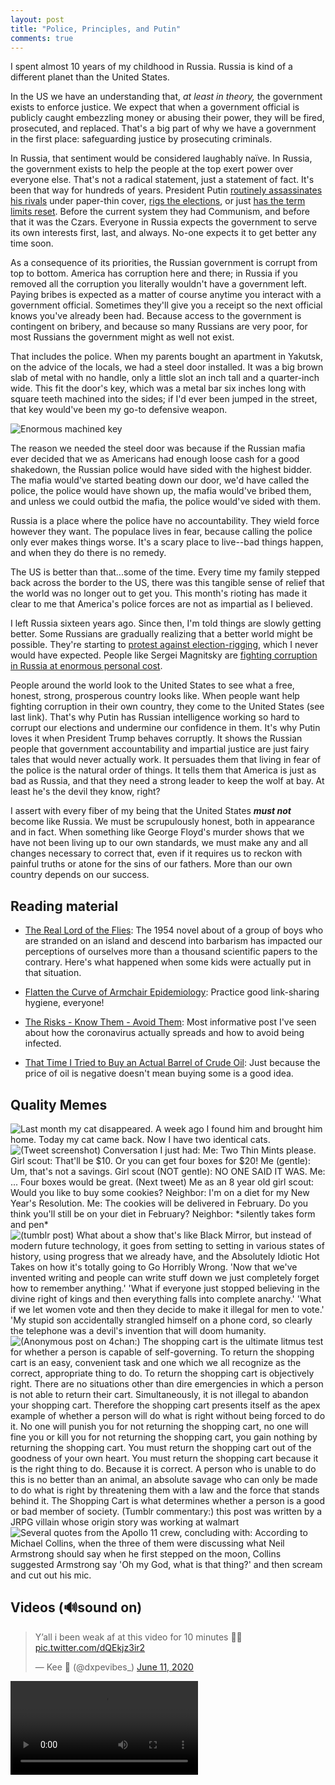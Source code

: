 ```yaml
---
layout: post
title: "Police, Principles, and Putin"
comments: true
---
```


I spent almost 10 years of my childhood in Russia. Russia is kind of a different planet than the United States.

<!-- cut -->

In the US we have an understanding that, *at least in theory,* the government exists to enforce justice. We expect that when a government official is publicly caught embezzling money or abusing their power, they will be fired, prosecuted, and replaced. That's a big part of why we have a government in the first place: safeguarding justice by prosecuting criminals.

In Russia, that sentiment would be considered laughably naïve. In Russia, the government exists to help the people at the top exert power over everyone else. That's not a radical statement, just a statement of fact. It's been that way for hundreds of years. President Putin [routinely assassinates his rivals](https://www.businessinsider.com/list-of-people-putin-is-suspected-of-assassinating-2016-3) under paper-thin cover, [rigs the elections](https://www.theguardian.com/commentisfree/2018/feb/08/vladimir-putin-russian-election-iran-zimbabwe), or just [has the term limits reset](https://www.reuters.com/article/us-russia-politics/putin-approves-changes-allowing-him-to-stay-in-power-until-2036-idUSKBN20X1FD). Before the current system they had Communism, and before that it was the Czars. Everyone in Russia expects the government to serve its own interests first, last, and always. No-one expects it to get better any time soon.

As a consequence of its priorities, the Russian government is corrupt from top to bottom. America has corruption here and there; in Russia if you removed all the corruption you literally wouldn't have a government left. Paying bribes is expected as a matter of course anytime you interact with a government official. Sometimes they'll give you a receipt so the next official knows you've already been had. Because access to the government is contingent on bribery, and because so many Russians are very poor, for most Russians the government might as well not exist.

That includes the police. When my parents bought an apartment in Yakutsk, on the advice of the locals, we had a steel door installed. It was a big brown slab of metal with no handle, only a little slot an inch tall and a quarter-inch wide. This fit the door's key, which was a metal bar six inches long with square teeth machined into the sides; if I'd ever been jumped in the street, that key would've been my go-to defensive weapon. 

<img class="photo" src="/blog/assets/2020-06-20/Yakutsk-key.jpg" alt="Enormous machined key" />

The reason we needed the steel door was because if the Russian mafia ever decided that we as Americans had enough loose cash for a good shakedown, the Russian police would have sided with the highest bidder. The mafia would've started beating down our door, we'd have called the police, the police would have shown up, the mafia would've bribed them, and unless we could outbid the mafia, the police would've sided with them.

Russia is a place where the police have no accountability. They wield force however they want. The populace lives in fear, because calling the police only ever makes things worse. It's a scary place to live--bad things happen, and when they do there is no remedy.

The US is better than that...some of the time. Every time my family stepped back across the border to the US, there was this tangible sense of relief that the world was no longer out to get you. This month's rioting has made it clear to me that America's police forces are not as impartial as I believed.

I left Russia sixteen years ago. Since then, I'm told things are slowly getting better. Some Russians are gradually realizing that a better world might be possible. They're starting to [protest against election-rigging](https://www.bbc.com/news/world-europe-49057803), which I never would have expected. People like Sergei Magnitsky are [fighting corruption in Russia at enormous personal cost](https://amp.theatlantic.com/amp/article/534864/). 

People around the world look to the United States to see what a free, honest, strong, prosperous country looks like. When people want help fighting corruption in their own country, they come to the United States (see last link). That's why Putin has Russian intelligence working so hard to corrupt our elections and undermine our confidence in them. It's why Putin loves it when President Trump behaves corruptly. It shows the Russian people that government accountability and impartial justice are just fairy tales that would never actually work. It persuades them that living in fear of the police is the natural order of things. It tells them that America is just as bad as Russia, and that they need a strong leader to keep the wolf at bay. At least he's the devil they know, right?

I assert with every fiber of my being that the United States ***must not*** become like Russia. We must be scrupulously honest, both in appearance and in fact. When something like George Floyd's murder shows that we have not been living up to our own standards, we must make any and all changes necessary to correct that, even if it requires us to reckon with painful truths or atone for the sins of our fathers. More than our own country depends on our success.

## Reading material

- [The Real Lord of the Flies](https://www.theguardian.com/books/2020/may/09/the-real-lord-of-the-flies-what-happened-when-six-boys-were-shipwrecked-for-15-months): The 1954 novel about of a group of boys who are stranded on an island and descend into barbarism has impacted our perceptions of ourselves more than a thousand scientific papers to the contrary. Here's what happened when some kids were actually put in that situation.

- [Flatten the Curve of Armchair Epidemiology](https://medium.com/@noahhaber/flatten-the-curve-of-armchair-epidemiology-9aa8cf92d652): Practice good link-sharing hygiene, everyone!

- [The Risks - Know Them - Avoid Them](https://www.erinbromage.com/post/the-risks-know-them-avoid-them): Most informative post I've seen about how the coronavirus actually spreads and how to avoid being infected.

- [That Time I Tried to Buy an Actual Barrel of Crude Oil](https://www.bloomberg.com/news/articles/2015-11-03/that-time-i-tried-to-buy-some-crude-oil): Just because the price of oil is negative doesn't mean buying some is a good idea.

## Quality Memes

<img class="meme" src="{{ '/assets/2020-06-20/two-cats.jpg' | absolute_url }}" alt="Last month my cat disappeared. A week ago I found him and brought him home. Today my cat came back. Now I have two identical cats." />

<img class="meme" src="{{ '/assets/2020-06-20/girl-scout-cookies.jpg' | absolute_url }}" alt="(Tweet screenshot) Conversation I just had: Me: Two Thin Mints please. Girl scout: That'll be $10. Or you can get four boxes for $20! Me (gentle): Um, that's not a savings. Girl scout (NOT gentle): NO ONE SAID IT WAS. Me: ... Four boxes would be great. (Next tweet) Me as an 8 year old girl scout: Would you like to buy some cookies? Neighbor: I'm on a diet for my New Year's Resolution. Me: The cookies will be delivered in February. Do you think you'll still be on your diet in February? Neighbor: *silently takes form and pen*" />

<img class="meme" src="{{ '/assets/2020-06-20/white-mirror.png' | absolute_url }}" alt="(tumblr post) What about a show that's like Black Mirror, but instead of modern future technology, it goes from setting to setting in various states of history, using progress that we already have, and the Absolutely Idiotic Hot Takes on how it's totally going to Go Horribly Wrong. 'Now that we've invented writing and people can write stuff down we just completely forget how to remember anything.' 'What if everyone just stopped believing in the divine right of kings and then everything falls into complete anarchy.' 'What if we let women vote and then they decide to make it illegal for men to vote.' 'My stupid son accidentally strangled himself on a phone cord, so clearly the telephone was a devil's invention that will doom humanity." />

<img class="meme" src="{{ '/assets/2020-06-20/shopping-cart.png' | absolute_url }}" alt="(Anonymous post on 4chan:) The shopping cart is the ultimate litmus test for whether a person is capable of self-governing. To return the shopping cart is an easy, convenient task and one which we all recognize as the correct, appropriate thing to do. To return the shopping cart is objectively right. There are no situations other than dire emergencies in which a person is not able to return their cart. Simultaneously, it is not illegal to abandon your shopping cart. Therefore the shopping cart presents itself as the apex example of whether a person will do what is right without being forced to do it. No one will punish you for not returning the shopping cart, no one will fine you or kill you for not returning the shopping cart, you gain nothing by returning the shopping cart. You must return the shopping cart out of the goodness of your own heart. You must return the shopping cart because it is the right thing to do. Because it is correct. A person who is unable to do this is no better than an animal, an absolute savage who can only be made to do what is right by threatening them with a law and the force that stands behind it. The Shopping Cart is what determines whether a person is a good or bad member of society. (Tumblr commentary:) this post was written by a JRPG villain whose origin story was working at walmart" />

<img class="meme" src="{{ '/assets/2020-06-20/apollo-11.png' | absolute_url }}" alt="Several quotes from the Apollo 11 crew, concluding with: According to Michael Collins, when the three of them were discussing what Neil Armstrong should say when he first stepped on the moon, Collins suggested Armstrong say 'Oh my God, what is that thing?' and then scream and cut out his mic." />

## Videos (🔊sound on)

<div class="meme">
	<blockquote class="twitter-tweet" data-dnt="true"><p lang="en" dir="ltr">Y’all i been weak af at this video for 10 minutes 🤣🤣 <a href="https://t.co/dQEkjz3ir2">pic.twitter.com/dQEkjz3ir2</a></p>&mdash; Kee 🥀 (@dxpevibes_) <a href="https://twitter.com/dxpevibes_/status/1270921853855584258?ref_src=twsrc%5Etfw">June 11, 2020</a></blockquote> <script async src="https://platform.twitter.com/widgets.js" charset="utf-8"></script> 
</div>

<video class="meme" controls>
	<source src="{{ '/assets/2020-06-20/not-all-heroes-wear-capes.mp4' | absolute_url }}" type="video/mp4">
	Can't display embedded video. Please visit this page on the web at https://jamesharris.design/blog/ if you're not already.
</video>
